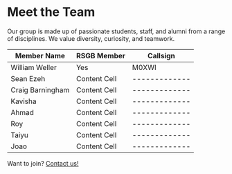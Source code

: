 # Meet the Team

Our group is made up of passionate students, staff, and alumni from a range of disciplines. We value diversity, curiosity, and teamwork.


| Member Name    | RSGB Member | Callsign |
| -------------- | ----------- | -------- |
| William Weller | Yes         | M0XWI    |
| Sean Ezeh | Content Cell  | ------------- |
| Craig Barningham | Content Cell  | ------------- |
| Kavisha | Content Cell  | ------------- |
| Ahmad | Content Cell  | ------------- |
| Roy | Content Cell  | ------------- |
| Taiyu | Content Cell  | ------------- |
| Joao | Content Cell  | ------------- |

Want to join? [Contact us!](CONTACT.md)
